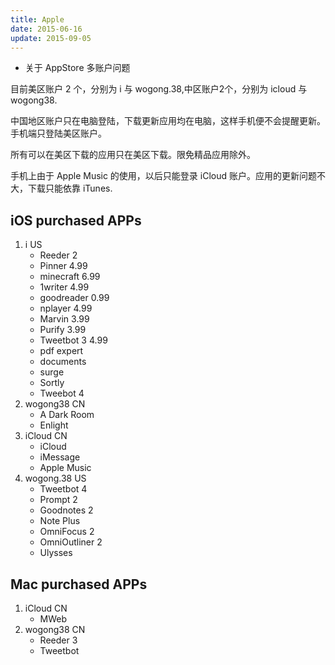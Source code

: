 ```yaml
---
title: Apple
date: 2015-06-16
update: 2015-09-05
---
```


* 关于 AppStore 多账户问题

目前美区账户 2 个，分别为 i 与 wogong.38,中区账户2个，分别为 icloud 与 wogong38.

中国地区账户只在电脑登陆，下载更新应用均在电脑，这样手机便不会提醒更新。手机端只登陆美区账户。

所有可以在美区下载的应用只在美区下载。限免精品应用除外。

手机上由于 Apple Music 的使用，以后只能登录 iCloud 账户。应用的更新问题不大，下载只能依靠 iTunes.

## iOS purchased APPs
1. i US
	* Reeder 2 
	* Pinner 4.99
	* minecraft 6.99
	* 1writer 4.99
	* goodreader 0.99
	* nplayer 4.99
	* Marvin 3.99
	* Purify 3.99
	* Tweetbot 3 4.99
	* pdf expert
	* documents
	* surge
	* Sortly
	* Tweebot 4
2. wogong38 CN
	* A Dark Room
	* Enlight
3. iCloud CN
	* iCloud
	* iMessage
	* Apple Music
4. wogong.38 US
	* Tweetbot 4 
	* Prompt 2
	* Goodnotes 2
	* Note Plus
	* OmniFocus 2
	* OmniOutliner 2
	* Ulysses 

## Mac purchased APPs
1. iCloud CN
	* MWeb
2. wogong38 CN
	- Reeder 3
	* Tweetbot